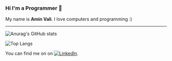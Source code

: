 ### Hi I'm a Programmer 👋

My name is **Amin Vali**. I love computers and programming :)

---

![Anurag's GitHub stats](https://github-readme-stats.vercel.app/api?username=aminevaali&show_icons=true&theme=radical)

![Top Langs](https://github-readme-stats.vercel.app/api/top-langs/?username=aminevaali&size_weight=0.5&count_weight=0.5&theme=radical&hide=javascript,css,html)

You can find me on on [![LinkedIn][2.2]][2].

[2.2]: https://raw.githubusercontent.com/MartinHeinz/MartinHeinz/master/linkedin-3-16.png
[2]: https://www.linkedin.com/in/amin-vali-aa3a6b17b/
